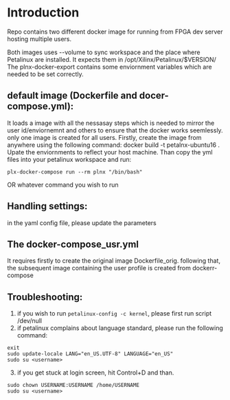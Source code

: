 # Introduction
Repo contains two different docker image for running from FPGA dev server hosting multiple users.

Both images uses --volume to sync workspace and the place where Petalinux are installed. 
It expects them in /opt/Xilinx/Petalinux/$VERSION/
The plnx-docker-export contains some enviornment variables which are needed to be set correctly.

## default image (Dockerfile and docer-compose.yml):
It loads a image with all the nessasay steps which is needed to mirror the user id/enviornemnt and others
to ensure that the docker works seemlessly. only one image is created for all users.
Firstly, create the image from anywhere using the following command: docker build -t petalnx-ubuntu16 . 
Upate the enviornments to reflect your host machine. Than copy the yml files into your petalinux workspace 
and run: 

```source plnx-docker-export
plx-docker-compose run --rm plnx "/bin/bash"  
```

OR whatever command you wish to run

## Handling settings:
in the  yaml config file, please update the parameters

## The docker-compose_usr.yml 
It requires firstly to create the original image Dockerfile_orig. following that, the subsequent image containing 
the user profile is created from dockerr-compose

## Troubleshooting:
1. if you wish to run ``` petalinux-config -c kernel ```,  please first run script /dev/null
2. if petalinux complains about language standard, please run the following command:
```
exit
sudo update-locale LANG="en_US.UTF-8" LANGUAGE="en_US" 
sudo su <username>
```
3. if you get stuck at login screen, hit Control+D and than.
```
sudo chown USERNAME:USERNAME /home/USERNAME
sudo su <username>
```

